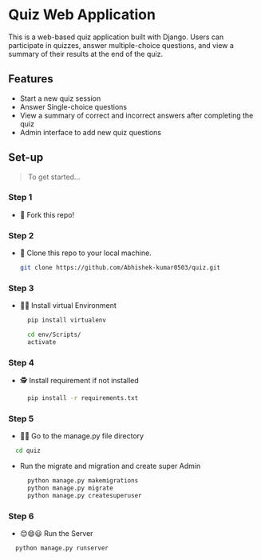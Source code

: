 # Quiz Web Application

This is a web-based quiz application built with Django. Users can participate in quizzes, answer multiple-choice questions, and view a summary of their results at the end of the quiz.

## Features

- Start a new quiz session
- Answer Single-choice questions
- View a summary of correct and incorrect answers after completing the quiz
- Admin interface to add new quiz questions

## Set-up

> To get started...

  ### Step 1
  
  - 🍴 Fork this repo!
  
  ### Step 2
  
  - 👯 Clone this repo to your local machine.
    ```sh
    git clone https://github.com/Abhishek-kumar0503/quiz.git
    ```
  
  ### Step 3
  
  - 🧑‍💻 Install virtual Environment
    
    ```sh
      pip install virtualenv
    ```
    ```sh
      cd env/Scripts/
      activate
    ```
    
  ### Step 4
  
  - 🕵️ Install requirement if not installed
    ```sh
      pip install -r requirements.txt
    ```
  ### Step 5
  
  - 🚣‍♂️ Go to the manage.py file directory 
  ``` sh
    cd quiz
  ```
  - Run the migrate and migration and create super Admin
    ```sh
      python manage.py makemigrations
      python manage.py migrate
      python manage.py createsuperuser
    ```
  
  ### Step 6
  
  - 😊😄😃 Run the Server
  ``` sh
    python manage.py runserver
  ```

